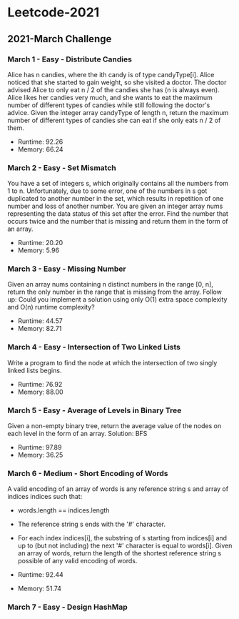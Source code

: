 # Leetcode-2021
## 2021-March Challenge

### March 1 - Easy - Distribute Candies
Alice has n candies, where the ith candy is of type candyType[i]. 
Alice noticed that she started to gain weight, so she visited a doctor.
The doctor advised Alice to only eat n / 2 of the candies she has (n is always even). 
Alice likes her candies very much, and she wants to eat the maximum number of different types of candies while still following the doctor's advice.
Given the integer array candyType of length n, return the maximum number of different types of candies she can eat if she only eats n / 2 of them.

- Runtime: 92.26
- Memory: 66.24

### March 2 - Easy -  Set Mismatch
You have a set of integers s, which originally contains all the numbers from 1 to n. Unfortunately, due to some error, one of the numbers in s got duplicated to another number in the set, which results in repetition of one number and loss of another number.
You are given an integer array nums representing the data status of this set after the error.
Find the number that occurs twice and the number that is missing and return them in the form of an array.

- Runtime: 20.20
- Memory: 5.96

### March 3 - Easy - Missing Number
Given an array nums containing n distinct numbers in the range [0, n], return the only number in the range that is missing from the array.
Follow up: Could you implement a solution using only O(1) extra space complexity and O(n) runtime complexity?

- Runtime: 44.57
- Memory: 82.71

### March 4 - Easy - Intersection of Two Linked Lists
Write a program to find the node at which the intersection of two singly linked lists begins.

- Runtime: 76.92
- Memory: 88.00

### March 5 - Easy - Average of Levels in Binary Tree
Given a non-empty binary tree, return the average value of the nodes on each level in the form of an array.
Solution: BFS

- Runtime: 97.89
- Memory: 36.25

### March 6 - Medium - Short Encoding of Words
A valid encoding of an array of words is any reference string s and array of indices indices such that:
  - words.length == indices.length
  - The reference string s ends with the '#' character.
  - For each index indices[i], the substring of s starting from indices[i] and up to (but not including) the next '#' character is equal to words[i].
Given an array of words, return the length of the shortest reference string s possible of any valid encoding of words.

- Runtime: 92.44
- Memory: 51.74

### March 7 - Easy - Design HashMap
